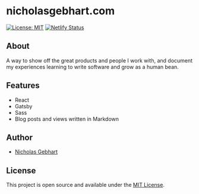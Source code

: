 # nicholasgebhart.com

[![License: MIT](https://img.shields.io/badge/License-MIT-informational)](https://opensource.org/licenses/MIT) [![Netlify Status](https://api.netlify.com/api/v1/badges/b7f963ce-3169-40c1-970c-f196dbe8b67d/deploy-status)](https://app.netlify.com/sites/quirky-hawking-2d6435/deploys)

## About

A way to show off the great products and people I work with, and document my experiences learning to write software and grow as a human bean.

## Features
 - React
 - Gatsby
 - Sass
 - Blog posts and views written in Markdown

## Author
 - [Nicholas Gebhart](https://nicholasgebhart.com)

## License

This project is open source and available under the [MIT License](LICENSE).
